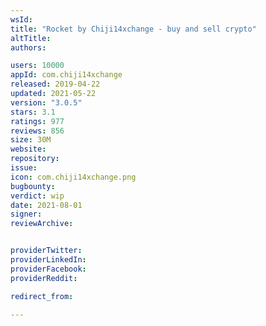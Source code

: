 ```yaml
---
wsId: 
title: "Rocket by Chiji14xchange - buy and sell crypto"
altTitle: 
authors:

users: 10000
appId: com.chiji14xchange
released: 2019-04-22
updated: 2021-05-22
version: "3.0.5"
stars: 3.1
ratings: 977
reviews: 856
size: 30M
website: 
repository: 
issue: 
icon: com.chiji14xchange.png
bugbounty: 
verdict: wip
date: 2021-08-01
signer: 
reviewArchive:


providerTwitter: 
providerLinkedIn: 
providerFacebook: 
providerReddit: 

redirect_from:

---
```



